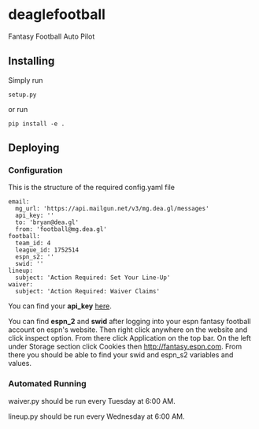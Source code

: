 # deaglefootball
Fantasy Football Auto Pilot

## Installing
Simply run 
```
setup.py
```
or run
```
pip install -e .
```

## Deploying

### Configuration
This is the structure of the required config.yaml file
```
email:
  mg_url: 'https://api.mailgun.net/v3/mg.dea.gl/messages'
  api_key: ''
  to: 'bryan@dea.gl'
  from: 'football@mg.dea.gl'
football:
  team_id: 4
  league_id: 1752514
  espn_s2: ''
  swid: ''
lineup:
  subject: 'Action Required: Set Your Line-Up'
waiver:
  subject: 'Action Required: Waiver Claims'
```

You can find your **api_key** [here](https://app.mailgun.com/app/account/security/api_keys).

You can find **espn_2** and **swid** after logging into your espn fantasy football account on espn's website. Then right click anywhere on the website and click inspect option. From there click Application on the top bar. On the left under Storage section click Cookies then http://fantasy.espn.com. From there you should be able to find your swid and espn_s2 variables and values.

### Automated Running
waiver.py should be run every Tuesday at 6:00 AM.

lineup.py should be run every Wednesday at 6:00 AM.